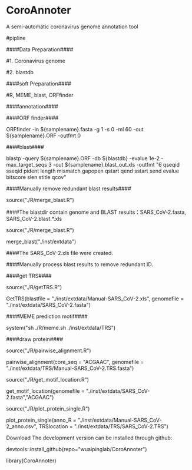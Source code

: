 

# CoroAnnoter
A semi-automatic coronavirus genome annotation tool

#pipline

####Data Preparation####

#1. Coronavirus genome

#2. blastdb

####soft Preparation####

#R, MEME, blast, ORFfinder

####annotation####

####ORF finder####

ORFfinder -in ${samplename}.fasta -g 1 -s 0 -ml 60 -out ${samplename}.ORF -outfmt 0

####blast####

blastp -query ${samplename}.ORF -db ${blastdb} -evalue 1e-2 -max_target_seqs 3 -out ${samplename}.blast_out.xls -outfmt "6 qseqid sseqid pident length mismatch gapopen qstart qend sstart send evalue bitscore slen stitle qcov"

####Manually remove redundant blast results####

source("./R/merge_blast.R")

####The blastdir contain genome and BLAST results：SARS_CoV-2.fasta, SARS_CoV-2.blast.*.xls

source("./R/merge_blast.R")

merge_blast("./inst/extdata")

####The SARS_CoV-2.xls file were created. 

####Manually process blast results to remove redundant ID.

####get TRS####

source("./R/getTRS.R")

GetTRS(blastfile = "./inst/extdata/Manual-SARS_CoV-2.xls", 
       genomefile = "./inst/extdata/SARS_CoV-2.fasta")
       
####MEME prediction motif####

system("sh ./R/meme.sh ./inst/extdata/TRS")

####draw protein####

source("./R/pairwise_alignment.R")

pairwise_alignment(core_seq = "ACGAAC",
                   genomefile = "./inst/extdata/TRS/Manual-SARS_CoV-2.TRS.fasta")

source("./R/get_motif_location.R")

get_motif_location(genomefile = "./inst/extdata/SARS_CoV-2.fasta","ACGAAC")

source("./R/plot_protein_single.R")

plot_protein_single(anno_R = "./inst/extdata/Manual-SARS_CoV-2_anno.csv",
                    TRSlocation = "./inst/extdata/TRS/SARS_CoV-2.TRS")


Download
The development version can be installed through github:

devtools::install_github(repo="wuaipinglab/CoroAnnoter")

library(CoroAnnoter)
